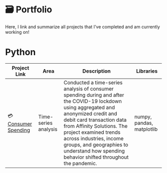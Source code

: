 # 🗃 Portfolio

Here, I link and summarize all projects that I've completed and am currently working on!

# Python
| Project Link | Area | Description | Libraries |
|---|---|---|---|
| 💳 [Consumer Spending](https://github.com/huymh/Consumer-Spending-Project) | Time-series analysis | Conducted a time-series analysis of consumer spending during and after the COVID-19 lockdown using aggregated and anonymized credit and debit card transaction data from Affinity Solutions. The project examined trends across industries, income groups, and geographies to understand how spending behavior shifted throughout the pandemic. | numpy, pandas, matplotlib |
